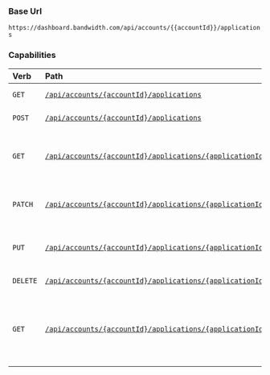 ### Base Url
`https://dashboard.bandwidth.com/api/accounts/{{accountId}}/applications`


### Capabilities

| Verb                               | Path                                                                                                                       | about                                                               |
|:-----------------------------------|:---------------------------------------------------------------------------------------------------------------------------|:--------------------------------------------------------------------|
| <code class="get">GET</code>       | [`/api/accounts/{accountId}/applications`](getApplications.md)                                                           | List all Applications                                               |
| <code class="post">POST</code>     | [`/api/accounts/{accountId}/applications`](postApplications.md)                                                          | Create an application                                               |
| <code class="get">GET</code>       | [`/api/accounts/{accountId}/applications/{applicationId}`](getApplicationsApplicationId.md)                            | Get information about a specific application                        |
| <code class="patch">PATCH</code>    | [`/api/accounts/{accountId}/applications/{applicationId}`](patchApplicationsApplicationId.md)                          | Patch changes to an application                                     |
| <code class="put">PUT</code>      | [`/api/accounts/{accountId}/applications/{applicationId}`](putApplicationsApplicationId.md)                            | Make changes to an application                                      |
| <code class="delete">DELETE</code> | [`/api/accounts/{accountId}/applications/{applicationId}`](deleteApplicationsApplicationId.md)                          | Delete an application                                               |
| <code class="get">GET</code>       | [`/api/accounts/{accountId}/applications/{applicationId}/associatedsippeers`](getApplicationsApplicationIdSippeers.md) | Retrieve a list of sippeers (location), associated with application |